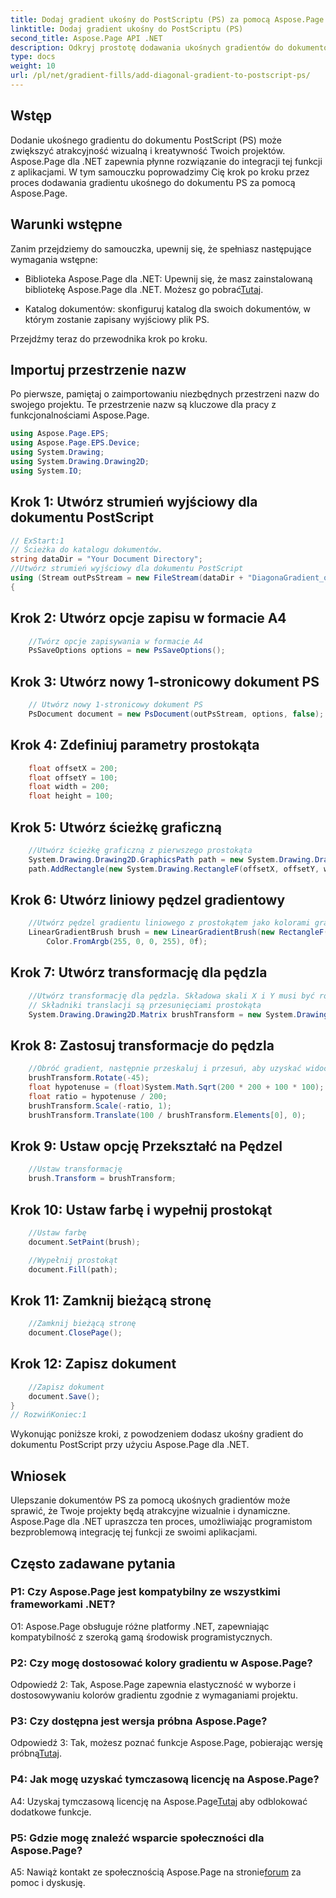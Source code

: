 ```yaml
---
title: Dodaj gradient ukośny do PostScriptu (PS) za pomocą Aspose.Page .NET
linktitle: Dodaj gradient ukośny do PostScriptu (PS)
second_title: Aspose.Page API .NET
description: Odkryj prostotę dodawania ukośnych gradientów do dokumentów PostScript w .NET za pomocą Aspose.Page. Podnieś poziom swoich projektów dzięki dynamicznym elementom wizualnym.
type: docs
weight: 10
url: /pl/net/gradient-fills/add-diagonal-gradient-to-postscript-ps/
---
```

## Wstęp

Dodanie ukośnego gradientu do dokumentu PostScript (PS) może zwiększyć atrakcyjność wizualną i kreatywność Twoich projektów. Aspose.Page dla .NET zapewnia płynne rozwiązanie do integracji tej funkcji z aplikacjami. W tym samouczku poprowadzimy Cię krok po kroku przez proces dodawania gradientu ukośnego do dokumentu PS za pomocą Aspose.Page.

## Warunki wstępne

Zanim przejdziemy do samouczka, upewnij się, że spełniasz następujące wymagania wstępne:

-  Biblioteka Aspose.Page dla .NET: Upewnij się, że masz zainstalowaną bibliotekę Aspose.Page dla .NET. Możesz go pobrać[Tutaj](https://releases.aspose.com/page/net/).

- Katalog dokumentów: skonfiguruj katalog dla swoich dokumentów, w którym zostanie zapisany wyjściowy plik PS.

Przejdźmy teraz do przewodnika krok po kroku.

## Importuj przestrzenie nazw

Po pierwsze, pamiętaj o zaimportowaniu niezbędnych przestrzeni nazw do swojego projektu. Te przestrzenie nazw są kluczowe dla pracy z funkcjonalnościami Aspose.Page.

```csharp
using Aspose.Page.EPS;
using Aspose.Page.EPS.Device;
using System.Drawing;
using System.Drawing.Drawing2D;
using System.IO;
```

## Krok 1: Utwórz strumień wyjściowy dla dokumentu PostScript

```csharp
// ExStart:1
// Ścieżka do katalogu dokumentów.
string dataDir = "Your Document Directory";
//Utwórz strumień wyjściowy dla dokumentu PostScript
using (Stream outPsStream = new FileStream(dataDir + "DiagonaGradient_outPS.ps", FileMode.Create))
{
```

## Krok 2: Utwórz opcje zapisu w formacie A4

```csharp
	//Twórz opcje zapisywania w formacie A4
	PsSaveOptions options = new PsSaveOptions();
```

## Krok 3: Utwórz nowy 1-stronicowy dokument PS

```csharp
	// Utwórz nowy 1-stronicowy dokument PS
	PsDocument document = new PsDocument(outPsStream, options, false);
```

## Krok 4: Zdefiniuj parametry prostokąta

```csharp
	float offsetX = 200;
	float offsetY = 100;
	float width = 200;
	float height = 100;
```

## Krok 5: Utwórz ścieżkę graficzną

```csharp
	//Utwórz ścieżkę graficzną z pierwszego prostokąta
	System.Drawing.Drawing2D.GraphicsPath path = new System.Drawing.Drawing2D.GraphicsPath();
	path.AddRectangle(new System.Drawing.RectangleF(offsetX, offsetY, width, height));
```

## Krok 6: Utwórz liniowy pędzel gradientowy

```csharp
	//Utwórz pędzel gradientu liniowego z prostokątem jako kolorami granic, początkowymi i końcowymi
	LinearGradientBrush brush = new LinearGradientBrush(new RectangleF(0, 0, width, height), Color.FromArgb(255, 255, 0, 0),
		Color.FromArgb(255, 0, 0, 255), 0f);
```

## Krok 7: Utwórz transformację dla pędzla

```csharp
	//Utwórz transformację dla pędzla. Składowa skali X i Y musi być równa odpowiednio szerokości i wysokości prostokąta.
	// Składniki translacji są przesunięciami prostokąta
	System.Drawing.Drawing2D.Matrix brushTransform = new System.Drawing.Drawing2D.Matrix(width, 0, 0, height, offsetX, offsetY);
```

## Krok 8: Zastosuj transformacje do pędzla

```csharp
	//Obróć gradient, następnie przeskaluj i przesuń, aby uzyskać widoczne przejście kolorów w wymaganym prostokącie
	brushTransform.Rotate(-45);
	float hypotenuse = (float)System.Math.Sqrt(200 * 200 + 100 * 100);
	float ratio = hypotenuse / 200;
	brushTransform.Scale(-ratio, 1);
	brushTransform.Translate(100 / brushTransform.Elements[0], 0);
```

## Krok 9: Ustaw opcję Przekształć na Pędzel

```csharp
	//Ustaw transformację
	brush.Transform = brushTransform;
```

## Krok 10: Ustaw farbę i wypełnij prostokąt

```csharp
	//Ustaw farbę
	document.SetPaint(brush);

	//Wypełnij prostokąt
	document.Fill(path);
```

## Krok 11: Zamknij bieżącą stronę

```csharp
	//Zamknij bieżącą stronę
	document.ClosePage();
```

## Krok 12: Zapisz dokument

```csharp
	//Zapisz dokument
	document.Save();
}
// RozwińKoniec:1
```

Wykonując poniższe kroki, z powodzeniem dodasz ukośny gradient do dokumentu PostScript przy użyciu Aspose.Page dla .NET.

## Wniosek

Ulepszanie dokumentów PS za pomocą ukośnych gradientów może sprawić, że Twoje projekty będą atrakcyjne wizualnie i dynamiczne. Aspose.Page dla .NET upraszcza ten proces, umożliwiając programistom bezproblemową integrację tej funkcji ze swoimi aplikacjami.

## Często zadawane pytania

### P1: Czy Aspose.Page jest kompatybilny ze wszystkimi frameworkami .NET?

O1: Aspose.Page obsługuje różne platformy .NET, zapewniając kompatybilność z szeroką gamą środowisk programistycznych.

### P2: Czy mogę dostosować kolory gradientu w Aspose.Page?

Odpowiedź 2: Tak, Aspose.Page zapewnia elastyczność w wyborze i dostosowywaniu kolorów gradientu zgodnie z wymaganiami projektu.

### P3: Czy dostępna jest wersja próbna Aspose.Page?

 Odpowiedź 3: Tak, możesz poznać funkcje Aspose.Page, pobierając wersję próbną[Tutaj](https://releases.aspose.com/).

### P4: Jak mogę uzyskać tymczasową licencję na Aspose.Page?

 A4: Uzyskaj tymczasową licencję na Aspose.Page[Tutaj](https://purchase.aspose.com/temporary-license/) aby odblokować dodatkowe funkcje.

### P5: Gdzie mogę znaleźć wsparcie społeczności dla Aspose.Page?

 A5: Nawiąż kontakt ze społecznością Aspose.Page na stronie[forum](https://forum.aspose.com/c/page/39) za pomoc i dyskusję.